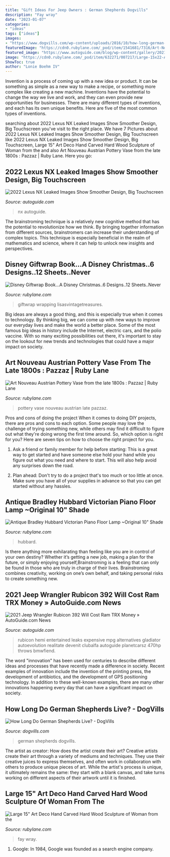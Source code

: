 ```yaml
---
title: "Gift Ideas For Jeep Owners : German Shepherds Dogvills"
description: "Fay wray"
date: "2023-01-07"
categories:
- "ideas"
tags: ["ideas"]
images:
- "https://www.dogvills.com/wp-content/uploads/2016/10/how-long-german-shepherds-live.jpg"
featuredImage: "https://cdn0.rubylane.com/_pod/item/1541681/7316/Art-Nouveau-Austrian-Pottery-Vase-late-full-2o-2048-53a8b997-r-cccccc-6.jpg"
featured_image: "https://www.autoguide.com/blog/wp-content/gallery/2021-jeep-wrangler-rubicon-392-2020-11-17/2021-Jeep-Wrangler-Rubicon-392-13.jpg"
image: "https://cdn0.rubylane.com/_pod/item/632271/007217/Large-15x22-Art-Deco-Hand-Carved-full-3-2048-76.jpg"
ShowToc: true
author: "Lonie Boehm IV"
---
```



Invention is a process of coming up with a new idea or product. It can be something as simple as a new way to make a recipe, or something more complex like creating a new machine. Inventions have the potential to change the way we live and work, and they can even provide new opportunities for businesses. There are many different types of inventions, and each has its own unique benefits. Here are five of the most common types of inventions.

	

		
searching about 2022 Lexus NX Leaked Images Show Smoother Design, Big Touchscreen you've visit to the right place. We have 7 Pictures about 2022 Lexus NX Leaked Images Show Smoother Design, Big Touchscreen like 2022 Lexus NX Leaked Images Show Smoother Design, Big Touchscreen, Large 15&quot; Art Deco Hand Carved Hard Wood Sculpture of Woman from the and also Art Nouveau Austrian Pottery Vase from the late 1800s : Pazzaz | Ruby Lane. Here you go:
		
    
## 2022 Lexus NX Leaked Images Show Smoother Design, Big Touchscreen

<img loading=lazy src="https://www.autoguide.com/blog/wp-content/uploads/2021/02/2022-Lexus-NX-Leak-Featured.jpg" onerror="this.onerror=null;this.src='https://tse3.mm.bing.net/th?id=OIP.1lzf5SkcYitI3HQyTjR0IQHaEi&amp;pid=15.1';" alt="2022 Lexus NX Leaked Images Show Smoother Design, Big Touchscreen">

_Source: autoguide.com_

>nx autoguide. 

	

The brainstroming technique is a relatively new cognitive method that has the potential to revolutionize how we think. By bringing together information from different sources, brainstromers can increase their understanding of complex topics. This technique is especially beneficial in the realm of mathematics and science, where it can help to unlock new insights and perspectives.

    
## Disney Giftwrap Book...A Disney Christmas..6 Designs..12 Sheets..Never

<img loading=lazy src="https://cdn0.rubylane.com/shops/lisasvintagetreasures/GIFTWRAPSx20DISNEYx20SHEETSx20BOOK.1L.jpg" onerror="this.onerror=null;this.src='https://tse2.mm.bing.net/th?id=OIP.En4SdzQMFeN2Nz3LrTQa2QHaJ4&amp;pid=15.1';" alt="Disney Giftwrap Book...A Disney Christmas..6 Designs..12 Sheets..Never">

_Source: rubylane.com_

>giftwrap wrapping lisasvintagetreasures. 

	

Big ideas are always a good thing, and this is especially true when it comes to technology. By thinking big, we can come up with new ways to improve our everyday lives and make the world a better place. Some of the most famous big ideas in history include the Internet, electric cars, and the polio vaccine. With so many exciting possibilities out there, it's important to stay on the lookout for new trends and technologies that could have a major impact on society.

    
## Art Nouveau Austrian Pottery Vase From The Late 1800s : Pazzaz | Ruby Lane

<img loading=lazy src="https://cdn0.rubylane.com/_pod/item/1541681/7316/Art-Nouveau-Austrian-Pottery-Vase-late-full-2o-2048-53a8b997-r-cccccc-6.jpg" onerror="this.onerror=null;this.src='https://tse1.mm.bing.net/th?id=OIP.LrR0ReJNLcUJw92cfSszSQHaLH&amp;pid=15.1';" alt="Art Nouveau Austrian Pottery Vase from the late 1800s : Pazzaz | Ruby Lane">

_Source: rubylane.com_

>pottery vase nouveau austrian late pazzaz. 

	

Pros and cons of doing the project
When it comes to doing DIY projects, there are pros and cons to each option. Some people may love the challenge of trying something new, while others may find it difficult to figure out what they're doing wrong the first time around.  So, which option is right for you? Here are seven tips on how to choose the right project for you.
1) Ask a friend or family member for help before starting: This is a great way to get started and have someone else hold your hand while you figure out what you need and where to start. This will also help avoid any surprises down the road.

2) Plan ahead: Don't try to do a project that's too much or too little at once. Make sure you have all of your supplies in advance so that you can get started without any hassles.

    
## Antique Bradley Hubbard Victorian Piano Floor Lamp ~Original 10&quot; Shade

<img loading=lazy src="https://cdn0.rubylane.com/_pod/item/472634/C9452/Antique-Bradley-Hubbard-Victorian-Piano-Floor-full-3o-2048-2-r-84a8de-152c4e.jpg" onerror="this.onerror=null;this.src='https://tse1.mm.bing.net/th?id=OIP.NOfusLVzs2ZA6A4rej1wfAHaLH&amp;pid=15.1';" alt="Antique Bradley Hubbard Victorian Piano Floor Lamp ~Original 10&quot; Shade">

_Source: rubylane.com_

>hubbard. 

	

Is there anything more exhilarating than feeling like you are in control of your own destiny? Whether it’s getting a new job, making a plan for the future, or simply enjoying yourself,Brainstroming is a feeling that can only be found in those who are truly in charge of their lives. Brainstroming combines creativity, working on one’s own behalf, and taking personal risks to create something new.

    
## 2021 Jeep Wrangler Rubicon 392 Will Cost Ram TRX Money » AutoGuide.com News

<img loading=lazy src="https://www.autoguide.com/blog/wp-content/gallery/2021-jeep-wrangler-rubicon-392-2020-11-17/2021-Jeep-Wrangler-Rubicon-392-13.jpg" onerror="this.onerror=null;this.src='https://tse2.mm.bing.net/th?id=OIP.MMfOX0ru0bz6Jf_J8gcOAwHaE8&amp;pid=15.1';" alt="2021 Jeep Wrangler Rubicon 392 Will Cost Ram TRX Money » AutoGuide.com News">

_Source: autoguide.com_

>rubicon hemi entertained leaks expensive mpg alternatives gladiator autoevolution realitate devenit clubalfa autoguide planetcarsz 470hp throws bmwfiend. 

	

The word "innovation" has been used for centuries to describe different ideas and processes that have recently made a difference in society. Recent examples of innovation include the invention of the printing press, the development of antibiotics, and the development of GPS positioning technology. In addition to these well-known examples, there are many other innovations happening every day that can have a significant impact on society.

    
## How Long Do German Shepherds Live? - DogVills

<img loading=lazy src="https://www.dogvills.com/wp-content/uploads/2016/10/how-long-german-shepherds-live.jpg" onerror="this.onerror=null;this.src='https://tse2.mm.bing.net/th?id=OIP.k8mxFkyZIwIWuqax-A1G7QHaMT&amp;pid=15.1';" alt="How Long Do German Shepherds Live? - DogVills">

_Source: dogvills.com_

>german shepherds dogvills. 

	

The artist as creator: How does the artist create their art?
Creative artists create their art through a variety of mediums and techniques. They use their creative juices to express themselves, and often work in collaboration with others to produce unique pieces of art. While the artist's process is unique, it ultimately remains the same: they start with a blank canvas, and take turns working on different aspects of their artwork until it is finished.

    
## Large 15&quot; Art Deco Hand Carved Hard Wood Sculpture Of Woman From The

<img loading=lazy src="https://cdn0.rubylane.com/_pod/item/632271/007217/Large-15x22-Art-Deco-Hand-Carved-full-3-2048-76.jpg" onerror="this.onerror=null;this.src='https://tse3.mm.bing.net/th?id=OIP.3vdu6_7XvjPQwpJ7dDBgqQHaOG&amp;pid=15.1';" alt="Large 15&quot; Art Deco Hand Carved Hard Wood Sculpture of Woman from the">

_Source: rubylane.com_

>fay wray. 

	

1. Google: In 1984, Google was founded as a search engine company.

